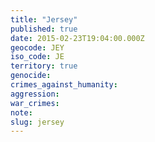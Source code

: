 ```yaml
---
title: "Jersey"
published: true
date: 2015-02-23T19:04:00.000Z
geocode: JEY
iso_code: JE
territory: true
genocide:
crimes_against_humanity:
aggression:
war_crimes:
note:
slug: jersey
---
```

